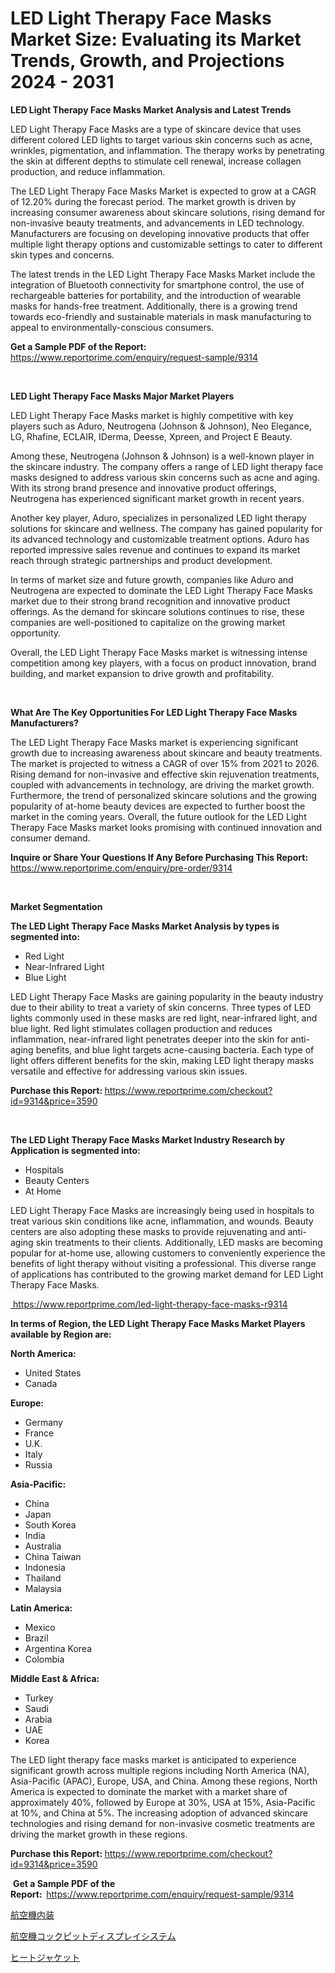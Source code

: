 <p><h1>LED Light Therapy Face Masks Market Size: Evaluating its Market Trends, Growth, and Projections 2024 - 2031</h1></p><p><strong>LED Light Therapy Face Masks Market Analysis and Latest Trends</strong></p>
<p><p>LED Light Therapy Face Masks are a type of skincare device that uses different colored LED lights to target various skin concerns such as acne, wrinkles, pigmentation, and inflammation. The therapy works by penetrating the skin at different depths to stimulate cell renewal, increase collagen production, and reduce inflammation.</p><p>The LED Light Therapy Face Masks Market is expected to grow at a CAGR of 12.20% during the forecast period. The market growth is driven by increasing consumer awareness about skincare solutions, rising demand for non-invasive beauty treatments, and advancements in LED technology. Manufacturers are focusing on developing innovative products that offer multiple light therapy options and customizable settings to cater to different skin types and concerns.</p><p>The latest trends in the LED Light Therapy Face Masks Market include the integration of Bluetooth connectivity for smartphone control, the use of rechargeable batteries for portability, and the introduction of wearable masks for hands-free treatment. Additionally, there is a growing trend towards eco-friendly and sustainable materials in mask manufacturing to appeal to environmentally-conscious consumers.</p></p>
<p><strong>Get a Sample PDF of the Report:&nbsp;</strong> <a href="https://www.reportprime.com/enquiry/request-sample/9314">https://www.reportprime.com/enquiry/request-sample/9314</a></p>
<p>&nbsp;</p>
<p><strong>LED Light Therapy Face Masks Major Market Players</strong></p>
<p><p>LED Light Therapy Face Masks market is highly competitive with key players such as Aduro, Neutrogena (Johnson & Johnson), Neo Elegance, LG, Rhafine, ECLAIR, IDerma, Deesse, Xpreen, and Project E Beauty. </p><p>Among these, Neutrogena (Johnson & Johnson) is a well-known player in the skincare industry. The company offers a range of LED light therapy face masks designed to address various skin concerns such as acne and aging. With its strong brand presence and innovative product offerings, Neutrogena has experienced significant market growth in recent years. </p><p>Another key player, Aduro, specializes in personalized LED light therapy solutions for skincare and wellness. The company has gained popularity for its advanced technology and customizable treatment options. Aduro has reported impressive sales revenue and continues to expand its market reach through strategic partnerships and product development. </p><p>In terms of market size and future growth, companies like Aduro and Neutrogena are expected to dominate the LED Light Therapy Face Masks market due to their strong brand recognition and innovative product offerings. As the demand for skincare solutions continues to rise, these companies are well-positioned to capitalize on the growing market opportunity. </p><p>Overall, the LED Light Therapy Face Masks market is witnessing intense competition among key players, with a focus on product innovation, brand building, and market expansion to drive growth and profitability.</p></p>
<p>&nbsp;</p>
<p><strong>What Are The Key Opportunities For LED Light Therapy Face Masks Manufacturers?</strong></p>
<p><p>The LED Light Therapy Face Masks market is experiencing significant growth due to increasing awareness about skincare and beauty treatments. The market is projected to witness a CAGR of over 15% from 2021 to 2026. Rising demand for non-invasive and effective skin rejuvenation treatments, coupled with advancements in technology, are driving the market growth. Furthermore, the trend of personalized skincare solutions and the growing popularity of at-home beauty devices are expected to further boost the market in the coming years. Overall, the future outlook for the LED Light Therapy Face Masks market looks promising with continued innovation and consumer demand.</p></p>
<p><strong>Inquire or Share Your Questions If Any Before Purchasing This Report:</strong> <a href="https://www.reportprime.com/enquiry/pre-order/9314">https://www.reportprime.com/enquiry/pre-order/9314</a></p>
<p>&nbsp;</p>
<p><strong>Market Segmentation</strong></p>
<p><strong>The LED Light Therapy Face Masks Market Analysis by types is segmented into:</strong></p>
<p><ul><li>Red Light</li><li>Near-Infrared Light</li><li>Blue Light</li></ul></p>
<p><p>LED Light Therapy Face Masks are gaining popularity in the beauty industry due to their ability to treat a variety of skin concerns. Three types of LED lights commonly used in these masks are red light, near-infrared light, and blue light. Red light stimulates collagen production and reduces inflammation, near-infrared light penetrates deeper into the skin for anti-aging benefits, and blue light targets acne-causing bacteria. Each type of light offers different benefits for the skin, making LED light therapy masks versatile and effective for addressing various skin issues.</p></p>
<p><strong>Purchase this Report:&nbsp;</strong><a href="https://www.reportprime.com/checkout?id=9314&price=3590">https://www.reportprime.com/checkout?id=9314&price=3590</a></p>
<p>&nbsp;</p>
<p><strong>The LED Light Therapy Face Masks Market Industry Research by Application is segmented into:</strong></p>
<p><ul><li>Hospitals</li><li>Beauty Centers</li><li>At Home</li></ul></p>
<p><p>LED Light Therapy Face Masks are increasingly being used in hospitals to treat various skin conditions like acne, inflammation, and wounds. Beauty centers are also adopting these masks to provide rejuvenating and anti-aging skin treatments to their clients. Additionally, LED masks are becoming popular for at-home use, allowing customers to conveniently experience the benefits of light therapy without visiting a professional. This diverse range of applications has contributed to the growing market demand for LED Light Therapy Face Masks.</p></p>
<p><a href="https://www.reportprime.com/led-light-therapy-face-masks-r9314">&nbsp;https://www.reportprime.com/led-light-therapy-face-masks-r9314</a></p>
<p><strong>In terms of Region, the LED Light Therapy Face Masks Market Players available by Region are:</strong></p>
<p>
    <p> <strong> North America: </strong>
        <ul>
            <li>United States</li>
            <li>Canada</li>
        </ul>
        </p> 
    <p> <strong> Europe: </strong>
        <ul>
            <li>Germany</li>
            <li>France</li>
            <li>U.K.</li>
            <li>Italy</li>
            <li>Russia</li>
        </ul>
        </p> 
    <p> <strong> Asia-Pacific: </strong>
        <ul>
            <li>China</li>
            <li>Japan</li>
            <li>South Korea</li>
            <li>India</li>
            <li>Australia</li>
            <li>China Taiwan</li>
            <li>Indonesia</li>
            <li>Thailand</li>
            <li>Malaysia</li>
        </ul>
        </p> 
    <p> <strong> Latin America: </strong>
        <ul>
            <li>Mexico</li>
            <li>Brazil</li>
            <li>Argentina Korea</li>
            <li>Colombia</li>
        </ul>
        </p> 
    <p> <strong> Middle East & Africa: </strong>
        <ul>
            <li>Turkey</li>
            <li>Saudi</li>
            <li>Arabia</li>
            <li>UAE</li>
            <li>Korea</li>
        </ul>
    </p>
    </p>
<p><p>The LED light therapy face masks market is anticipated to experience significant growth across multiple regions including North America (NA), Asia-Pacific (APAC), Europe, USA, and China. Among these regions, North America is expected to dominate the market with a market share of approximately 40%, followed by Europe at 30%, USA at 15%, Asia-Pacific at 10%, and China at 5%. The increasing adoption of advanced skincare technologies and rising demand for non-invasive cosmetic treatments are driving the market growth in these regions.</p></p>
<p><strong>Purchase this Report: </strong><a href="https://www.reportprime.com/checkout?id=9314&price=3590">https://www.reportprime.com/checkout?id=9314&price=3590</a></p>
<p>&nbsp;<strong>Get a Sample PDF of the Report:&nbsp;&nbsp;</strong><a href="https://www.reportprime.com/enquiry/request-sample/9314">https://www.reportprime.com/enquiry/request-sample/9314</a></p>
<p><strong></strong></p>
<p><p><a href="https://medium.com/@alexsania91/%E8%88%AA%E7%A9%BA%E6%A9%9F%E3%82%A4%E3%83%B3%E3%83%86%E3%83%AA%E3%82%A2%E5%B8%82%E5%A0%B4-2031%E5%B9%B4%E3%81%BE%E3%81%A7%E3%81%AE%E5%8B%95%E5%90%91-%E4%BA%88%E6%B8%AC-%E7%AB%B6%E4%BA%89%E5%88%86%E6%9E%90-593735fe7e68">航空機内装</a></p><p><a href="https://medium.com/@alexsania91/%E8%88%AA%E7%A9%BA%E6%A9%9F%E3%82%B3%E3%83%83%E3%82%AF%E3%83%94%E3%83%83%E3%83%88%E3%83%87%E3%82%A3%E3%82%B9%E3%83%97%E3%83%AC%E3%82%A4%E3%82%B7%E3%82%B9%E3%83%86%E3%83%A0%E5%B8%82%E5%A0%B4%E3%82%A4%E3%83%B3%E3%82%B5%E3%82%A4%E3%83%88-%E5%B8%82%E5%A0%B4%E5%8B%95%E5%90%91-%E6%88%90%E9%95%B7-2024%E5%B9%B4%E3%81%8B%E3%82%892031%E5%B9%B4%E3%81%BE%E3%81%A7%E3%81%AE%E4%BA%88%E6%B8%AC-41d2192c51d0">航空機コックピットディスプレイシステム</a></p><p><a href="https://medium.com/@jackpeters644/%E6%9A%96%E6%88%BF%E3%82%B8%E3%83%A3%E3%82%B1%E3%83%83%E3%83%88%E5%B8%82%E5%A0%B4%E3%81%AE%E5%B1%95%E6%9C%9B-%E6%A5%AD%E7%95%8C%E3%81%AE%E6%A6%82%E8%A6%81%E3%81%A8%E4%BA%88%E6%B8%AC-2024%E5%B9%B4%E3%81%8B%E3%82%892031%E5%B9%B4-176ea5f72489">ヒートジャケット</a></p></p>